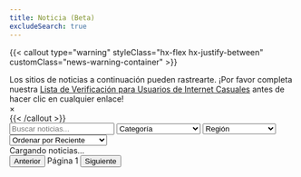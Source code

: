 ```yaml
---
title: Noticia (Beta)
excludeSearch: true
---
```

{{< callout type="warning" styleClass="hx-flex hx-justify-between" customClass="news-warning-container" >}}
  <div>Los sitios de noticias a continuación pueden rastrearte. ¡Por favor completa nuestra <a href="../checklists/?m=casual-internet-user">Lista de Verificación para Usuarios de Internet Casuales</a> antes de hacer clic en cualquier enlace!</div> 
  <div class="news-warning-close">&times;</div>
{{< /callout >}}

<div class="news-top-bar">
    <input type="text" id="search" placeholder="Buscar noticias..." oninput="filterNews()" />
    <select id="category" onchange="filterNews()">
        <option value="">Categoría</option>
        <option value="Data Breaches">Filtraciones de Datos</option>
        <option value="Privacy">Privacidad</option>
        <option value="Cyber Security">Ciberseguridad</option>
    </select>
    <select id="region" onchange="filterNews()">
        <option value="">Región</option>
        <option value="North America">América del Norte</option>
        <option value="South America">América del Sur</option>
        <option value="Africa">África</option>
        <option value="Middle East">Medio Oriente</option>
        <option value="United Kingdom">Reino Unido</option>
        <option value="Asia">Asia</option>
        <option value="Oceania">Oceanía</option>
        <option value="Europe">Europa</option>
    </select>
    <select id="sort" onchange="filterNews()">
        <option value="recent">Ordenar por Reciente</option>
        <option value="oldest">Ordenar por Más Antiguo</option>
    </select>
</div>

<div id="news-loading-message" class="hx-text-center hx-my-4 hx-text-2xl">Cargando noticias...</div>
<div id="news-container" class="news-container"></div>

<div class="news-pagination">
    <button id="prev" onclick="changePage(-1)">Anterior</button>
    <span id="news-page-info">Página 1</span>
    <button id="next" onclick="changePage(1)">Siguiente</button>
</div>
